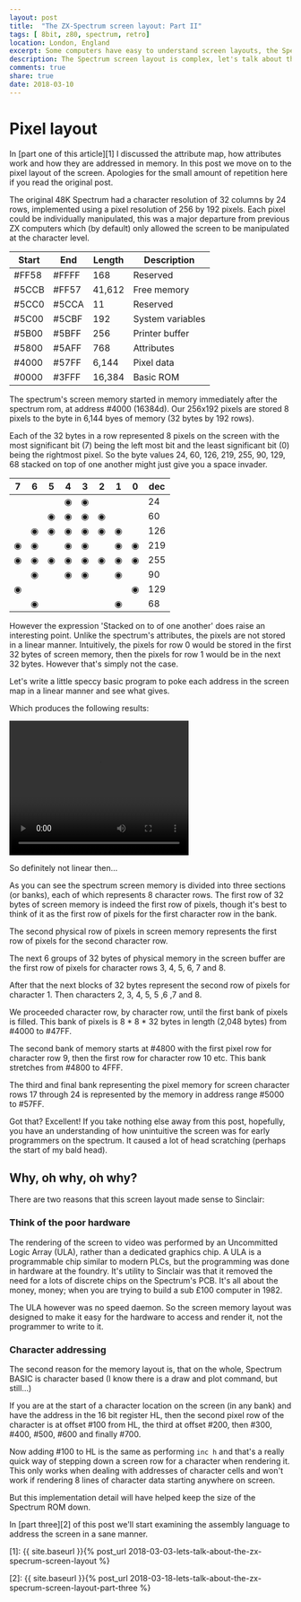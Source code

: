 ```yaml
---
layout: post
title:  "The ZX-Spectrum screen layout: Part II"
tags: [ 8bit, z80, spectrum, retro]
location: London, England
excerpt: Some computers have easy to understand screen layouts, the Spectrum? Not so much!
description: The Spectrum screen layout is complex, let's talk about the pixel layout and memory map
comments: true
share: true
date: 2018-03-10
---
```

# Pixel layout

In [part one of this article][1] I discussed the attribute map, how attributes work and how they are addressed in memory. In this post we move on to the pixel layout of the screen.
Apologies for the small amount of repetition here if you read the original post.

The original 48K Spectrum had a character resolution of 32 columns by 24 rows, implemented using a pixel resolution of 256 by 192 pixels. Each pixel could be individually manipulated, this was a major departure from previous ZX computers which (by default) only allowed the screen to be manipulated at the character level.

<table>
    <thead>
        <tr><th>Start</th> <th>End</th> <th>Length</th> <th>Description</th></tr>
    </thead>
    <tbody>
        <tr> <td> #FF58 </td> <td> #FFFF </td> <td> 168    </td> <td> Reserved </td> </tr>
        <tr> <td> #5CCB </td> <td> #FF57 </td> <td> 41,612 </td> <td> Free memory </td> </tr>
        <tr> <td> #5CC0 </td> <td> #5CCA </td> <td> 11     </td> <td> Reserved </td> </tr>
        <tr> <td> #5C00 </td> <td> #5CBF </td> <td> 192    </td> <td> System variables </td> </tr>
        <tr> <td> #5B00 </td> <td> #5BFF </td> <td> 256    </td> <td> Printer buffer </td> </tr>
        <tr> <td> #5800 </td> <td> #5AFF </td> <td> 768    </td> <td> Attributes   </td> </tr>
        <tr> <td> #4000 </td> <td> #57FF </td> <td> 6,144  </td> <td> <span class="memory-slot">Pixel data</span>  </td> </tr>
        <tr> <td> #0000 </td> <td> #3FFF </td> <td> 16,384 </td> <td> Basic ROM </td> </tr>
    </tbody>
</table>

The spectrum's screen memory started in memory immediately after the spectrum rom, at address #4000 (16384d). Our 256x192 pixels are stored 8 pixels to the byte in 6,144 byes of memory (32 bytes by 192 rows).

Each of the 32 bytes in a row represented 8 pixels on the screen with the most significant bit (7) being the left most bit and the least significant bit (0) being the rightmost pixel. So the byte values 24, 60, 126, 219, 255, 90, 129, 68 stacked on top of one another might just give you a  space invader.

| 7 | 6 | 5 | 4 | 3 | 2 | 1 | 0 | dec  |
|---|---|---|---|---|---|---|---|---|
|   |   |   |&#9673;|&#9673;|   |   |   | 24   |
|   |   |&#9673;|&#9673;|&#9673;|&#9673;|   |   | 60   |
|   |&#9673;|&#9673;|&#9673;|&#9673;|&#9673;|&#9673;|   | 126  |
|&#9673;|&#9673;|   |&#9673;|&#9673;|   |&#9673;|&#9673;| 219  |
|&#9673;|&#9673;|&#9673;|&#9673;|&#9673;|&#9673;|&#9673;|&#9673;| 255  |
|   |&#9673;|   |&#9673;|&#9673;|   |&#9673;|   | 90   |
|&#9673;|   |   |   |   |   |   |&#9673;| 129  |
|   |&#9673;|   |   |   |   |&#9673;|   | 68   |

However the expression 'Stacked on to of one another' does raise an interesting point. Unlike the spectrum's attributes, the pixels are not stored in a linear manner. Intuitively, the pixels for row 0 would be stored in the first 32 bytes of screen memory, then the pixels for row 1 would be in the next 32 bytes. However that's simply not the case.

Let's write a little speccy basic program to poke each address in the screen map in a linear manner and see what gives.

<div class="dbImg zoom100 centeredImg" data-src="2018-03-10-lets-talk-about-the-zx-specrum-screen-layout-part-two/listing01.png" title="Sinclair basic program listing in the emulator." ></div>

Which produces the following results:

<video class="centeredImg" src="../images/2018-03-10-lets-talk-about-the-zx-specrum-screen-layout-part-two/screen-lines.mp4"  width="320" height="240" controls preload></video>

So definitely not linear then...

As you can see the spectrum screen memory is divided into three sections (or banks), each of which represents 8 character rows. The first row of 32 bytes of screen memory is indeed the first row of pixels, though it's best to think of it as the first row of pixels for the first character row in the bank.

The second physical row of pixels in screen memory represents the first row of pixels for the second character row.

The next 6 groups of 32 bytes of physical memory in the screen buffer are the first row of pixels for character rows 3, 4, 5, 6, 7 and 8.

After that the next blocks of 32 bytes represent the second row of pixels for character 1. Then characters 2, 3, 4, 5, 5 ,6 ,7 and 8.

We proceeded character row, by character row, until the first bank of pixels is filled. This bank of pixels is 8 * 8 * 32 bytes in length (2,048 bytes) from #4000 to #47FF.

The second bank of memory starts at #4800 with the first pixel row for character row 9, then the first row for character row 10 etc. This bank stretches from #4800 to 4FFF.

The third and final bank representing the pixel memory for screen character rows 17 through 24 is represented by the memory in address range #5000 to #57FF.

Got that? Excellent! If you take nothing else away from this post, hopefully, you have an understanding of how unintuitive the screen was for early programmers on the spectrum. It caused a lot of head scratching (perhaps the start of my bald head).

## Why, oh why, oh why?

There are two reasons that this screen layout made sense to Sinclair:

### Think of the poor hardware

The rendering of the screen to video was performed by an Uncommitted Logic Array (ULA), rather than a dedicated graphics chip. A ULA is a programmable chip similar to modern PLCs, but the programming was done in hardware at the foundry. It's utility to Sinclair was that it removed the need for a lots of discrete chips on the Spectrum's PCB. It's all about the money, money; when you are trying to build a sub £100 computer in 1982.

The ULA however was no speed daemon. So the screen memory layout was designed to make it easy for the hardware to access and render it, not the programmer to write to it.

### Character addressing

The second reason for the memory layout is, that on the whole, Spectrum BASIC is character based (I know there is a draw and plot command, but still...)

If you are at the start of a character location on the screen (in any bank) and have the address in the 16 bit register HL, then the second pixel row of the character is at offset #100 from HL, the third at offset #200, then #300, #400, #500, #600 and finally #700.

Now adding #100 to HL is the same as performing `inc h` and that's a really quick way of stepping down a screen row for a character when rendering it. This only works when dealing with addresses of character cells and won't work if rendering 8 lines of character data starting anywhere on screen.

But this implementation detail will have helped keep the size of the Spectrum ROM down.

In [part three][2] of this post we'll start examining the assembly language to address the screen in a sane manner.


[1]: {{ site.baseurl }}{% post_url 2018-03-03-lets-talk-about-the-zx-specrum-screen-layout %}

[2]: {{ site.baseurl }}{% post_url 2018-03-18-lets-talk-about-the-zx-specrum-screen-layout-part-three %}


